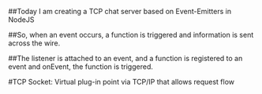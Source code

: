 ##Today I am creating a TCP chat server based on Event-Emitters in NodeJS

##So, when an event occurs, a function is triggered and information is sent across the wire.

##The listener is attached to an event, and a function is registered to an event and onEvent, the function is triggered.

#TCP Socket: Virtual plug-in point via TCP/IP that allows request flow
